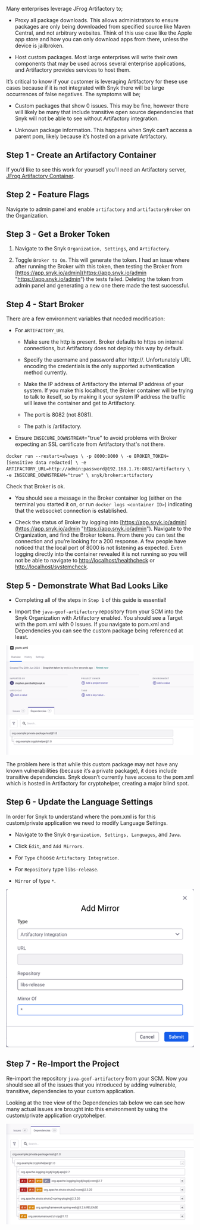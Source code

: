 Many enterprises leverage JFrog Artifactory to;

-   Proxy all package downloads. This allows administrators to ensure packages are only being downloaded from specified source like Maven Central, and not arbitrary websites. Think of this use case like the Apple app store and how you can only download apps from there, unless the device is jailbroken.
    
-   Host custom packages. Most large enterprises will write their own components that may be used across several enterprise applications, and Artifactory provides services to host them.
    

It’s critical to know if your customer is leveraging Artifactory for these use cases because if it is not integrated with Snyk there will be large occurrences of false negatives. The symptoms will be;

-   Custom packages that show 0 issues. This may be fine, however there will likely be many that include transitive open source dependencies that Snyk will not be able to see without Artifactory integration.
    
-   Unknown package information. This happens when Snyk can’t access a parent pom, likely because it’s hosted on a private Artifactory.
    

## Step 1 - Create an Artifactory Container

If you’d like to see this work for yourself you’ll need an Artifactory server, [JFrog Artifactory Container](https://snyksec.atlassian.net/wiki/spaces/FBK/pages/2180808720).

## Step 2 - Feature Flags

Navigate to admin panel and enable `artifactory` and `artifactoryBroker` on the Organization.

## Step 3 - Get a Broker Token

1.  Navigate to the Snyk `Organization, Settings`, and `Artifactory`.
    
2.  Toggle `Broker to On`. This will generate the token. I had an issue where after running the Broker with this token, then testing the Broker from [https://app.snyk.io/admin](https://app.snyk.io/admin "https://app.snyk.io/admin") the tests failed. Deleting the token from admin panel and generating a new one there made the test successful.
    

## Step 4 - Start Broker

There are a few environment variables that needed modification:

-   For `ARTIFACTORY_URL`
    
    -   Make sure the http is present. Broker defaults to https on internal connections, but Artifactory does not deploy this way by default.
        
    -   Specify the username and password after http://. Unfortunately URL encoding the credentials is the only supported authentication method currently.
        
    -   Make the IP address of Artifactory the internal IP address of your system. If you make this localhost, the Broker container will be trying to talk to iteself, so by making it your system IP address the traffic will leave the container and get to Artifactory.
        
    -   The port is 8082 (not 8081).
        
    -   The path is /artifactory.
        
-   Ensure `INSECURE_DOWNSTREAM`\="true" to avoid problems with Broker expecting an SSL certificate from Artifactory that's not there.
    

`docker run --restart=always \ -p 8000:8000 \ -e BROKER_TOKEN=[Sensitive data redacted] \ -e ARTIFACTORY_URL=http://admin:password@192.168.1.76:8082/artifactory \ -e INSECURE_DOWNSTREAM="true" \ snyk/broker:artifactory`

Check that Broker is ok.

-   You should see a message in the Broker container log (either on the terminal you started it on, or run `docker logs <container ID>`) indicating that the websocket connection is established.
    
-   Check the status of Broker by logging into [https://app.snyk.io/admin](https://app.snyk.io/admin "https://app.snyk.io/admin"). Navigate to the Organization, and find the Broker tokens. From there you can test the connection and you’re looking for a 200 response. A few people have noticed that the local port of 8000 is not listening as expected. Even logging directly into the container revealed it is not running so you will not be able to navigate to [http://localhost/healthcheck](http://localhost/healthcheck "http://localhost/healthcheck") or [http://localhost/systemcheck](http://localhost/systemcheck "http://localhost/systemcheck").
    

## Step 5 - Demonstrate What Bad Looks Like

-   Completing all of the steps in `Step 1` of this guide is essential!
    
-   Import the `java-goof-artifactory` repository from your SCM into the Snyk Organization with Artifactory enabled. You should see a Target with the pom.xml with 0 Issues. If you navigate to pom.xml and Dependencies you can see the custom package being referenced at least.
    

<img src="/images/artifactory-repo1.png">

The problem here is that while this custom package may not have any known vulnerabilities (because it’s a private package), it does include transitive dependencies. Snyk doesn’t currently have access to the pom.xml which is hosted in Artifactory for cryptohelper, creating a major blind spot.

## Step 6 - Update the Language Settings

In order for Snyk to understand where the pom.xml is for this custom/private application we need to modify Language Settings.

-   Navigate to the Snyk `Organization, Settings, Languages`, and `Java`.
    
-   Click `Edit`, and `Add Mirrors`.
    
-   For `Type` choose `Artifactory Integration`.
    
-   For `Repository` type `libs-release`.
    
-   `Mirror` of type `*`.
    

<img src="/images/artifactory-repo2.png">


## Step 7 - Re-Import the Project

Re-import the repository `java-goof-artifactory` from your SCM. Now you should see all of the issues that you introduced by adding vulnerable, transitive, dependencies to your custom application.

Looking at the tree view of the Dependencies tab below we can see how many actual issues are brought into this environment by using the custom/private application cryptohelper.

<img src="/images/artifactory-repo3.png">
